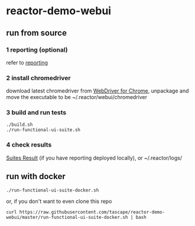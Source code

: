 # reactor-demo-webui

## run from source

### 1 reporting (optional)

refer to [reporting](https://github.com/tascape/reactor-report)


### 2 install chromedriver

download latest chromedriver from [WebDriver for Chrome](http://chromedriver.chromium.org/downloads),
unpackage and move the executable to be ~/.reactor/webui/chromedriver


### 3 build and run tests

    ./build.sh
    ./run-functional-ui-suite.sh


### 4 check results

[Suites Result](http://127.0.0.1:30080/rr/suites_result.xhtml) (if you have reporting deployed locally),
or ~/.reactor/logs/


## run with docker

    ./run-functional-ui-suite-docker.sh
  or, if you don't want to even clone this repo     

    curl https://raw.githubusercontent.com/tascape/reactor-demo-webui/master/run-functional-ui-suite-docker.sh | bash
